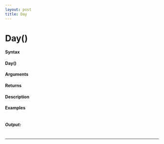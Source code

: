 ```yaml
---
layout: post
title: Day
---
```


# Day()


#### Syntax

#### Day()

#### Arguments

#### Returns

#### Description

#### Examples

```

```

##### Output:

```

```

---
